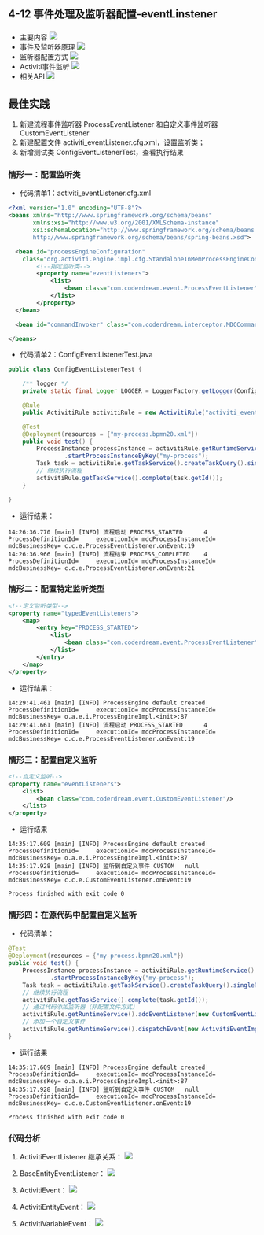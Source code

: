
## 4-12 事件处理及监听器配置-eventLinstener


###

- 主要内容
![](images/041101.jpg)
- 事件及监听器原理
![](images/041102.jpg)
- 监听器配置方式
![](images/041103.jpg)
- Activiti事件监听
![](images/041104.jpg)
- 相关API
![](images/041105.jpg)

## 最佳实践

1. 新建流程事件监听器 ProcessEventListener 和自定义事件监听器 CustomEventListener
2. 新建配置文件 activiti_eventListener.cfg.xml，设置监听类；
3. 新增测试类 ConfigEventListenerTest，查看执行结果

### 情形一：配置监听类

- 代码清单1：activiti_eventListener.cfg.xml
```xml
<?xml version="1.0" encoding="UTF-8"?>
<beans xmlns="http://www.springframework.org/schema/beans" 
       xmlns:xsi="http://www.w3.org/2001/XMLSchema-instance"
       xsi:schemaLocation="http://www.springframework.org/schema/beans
       http://www.springframework.org/schema/beans/spring-beans.xsd">

  <bean id="processEngineConfiguration" 
	class="org.activiti.engine.impl.cfg.StandaloneInMemProcessEngineConfiguration">
        <!--指定监听类-->
        <property name="eventListeners">
            <list>
                <bean class="com.coderdream.event.ProcessEventListener"/>
            </list>
        </property>
  </bean>

  <bean id="commandInvoker" class="com.coderdream.interceptor.MDCCommandInvoker" />

</beans>
```

- 代码清单2：ConfigEventListenerTest.java
```java
public class ConfigEventListenerTest {

    /** logger */
    private static final Logger LOGGER = LoggerFactory.getLogger(ConfigEventListenerTest.class);

    @Rule
    public ActivitiRule activitiRule = new ActivitiRule("activiti_eventListener.cfg.xml");

    @Test
    @Deployment(resources = {"my-process.bpmn20.xml"})
    public void test() {
        ProcessInstance processInstance = activitiRule.getRuntimeService()
                .startProcessInstanceByKey("my-process");
        Task task = activitiRule.getTaskService().createTaskQuery().singleResult();
        // 继续执行流程
        activitiRule.getTaskService().complete(task.getId());
    }

}
```

- 运行结果：
```
14:26:36.770 [main] [INFO] 流程启动 PROCESS_STARTED 	 4 ProcessDefinitionId=     executionId= mdcProcessInstanceId= mdcBusinessKey= c.c.e.ProcessEventListener.onEvent:19
14:26:36.966 [main] [INFO] 流程结束 PROCESS_COMPLETED 	 4 ProcessDefinitionId=     executionId= mdcProcessInstanceId= mdcBusinessKey= c.c.e.ProcessEventListener.onEvent:21
```

### 情形二：配置特定监听类型

```xml
<!--定义监听类型-->
<property name="typedEventListeners">
    <map>
        <entry key="PROCESS_STARTED">
            <list>
                <bean class="com.coderdream.event.ProcessEventListener"/>
            </list>
        </entry>
    </map>
</property>
```

- 运行结果：
```
14:29:41.461 [main] [INFO] ProcessEngine default created ProcessDefinitionId=     executionId= mdcProcessInstanceId= mdcBusinessKey= o.a.e.i.ProcessEngineImpl.<init>:87
14:29:41.661 [main] [INFO] 流程启动 PROCESS_STARTED 	 4 ProcessDefinitionId=     executionId= mdcProcessInstanceId= mdcBusinessKey= c.c.e.ProcessEventListener.onEvent:19

```
### 情形三：配置自定义监听

```xml
<!--自定义监听-->
<property name="eventListeners">
    <list>
        <bean class="com.coderdream.event.CustomEventListener"/>
    </list>
</property>
```

- 运行结果
```
14:35:17.609 [main] [INFO] ProcessEngine default created ProcessDefinitionId=     executionId= mdcProcessInstanceId= mdcBusinessKey= o.a.e.i.ProcessEngineImpl.<init>:87
14:35:17.928 [main] [INFO] 监听到自定义事件 CUSTOM 	 null ProcessDefinitionId=     executionId= mdcProcessInstanceId= mdcBusinessKey= c.c.e.CustomEventListener.onEvent:19

Process finished with exit code 0
```

### 情形四：在源代码中配置自定义监听

- 代码清单：
```java
@Test
@Deployment(resources = {"my-process.bpmn20.xml"})
public void test() {
    ProcessInstance processInstance = activitiRule.getRuntimeService()
            .startProcessInstanceByKey("my-process");
    Task task = activitiRule.getTaskService().createTaskQuery().singleResult();
    // 继续执行流程
    activitiRule.getTaskService().complete(task.getId());
    // 通过代码添加监听器（非配置文件方式）
    activitiRule.getRuntimeService().addEventListener(new CustomEventListener());
    // 添加一个自定义事件
    activitiRule.getRuntimeService().dispatchEvent(new ActivitiEventImpl(ActivitiEventType.CUSTOM));
}
```

- 运行结果
```
14:35:17.609 [main] [INFO] ProcessEngine default created ProcessDefinitionId=     executionId= mdcProcessInstanceId= mdcBusinessKey= o.a.e.i.ProcessEngineImpl.<init>:87
14:35:17.928 [main] [INFO] 监听到自定义事件 CUSTOM 	 null ProcessDefinitionId=     executionId= mdcProcessInstanceId= mdcBusinessKey= c.c.e.CustomEventListener.onEvent:19

Process finished with exit code 0
```

### 代码分析

1. ActivitiEventListener 继承关系：
![](images/041201_ActivitiEventListener.png)

2. BaseEntityEventListener：
![](images/041202_BaseEntityEventListener.png)

3. ActivitiEvent：
![](images/041203_ActivitiEvent.png)

4. ActivitiEntityEvent：
![](images/041204_ActivitiEntityEvent.png)

5. ActivitiVariableEvent：
![](images/041205_ActivitiVariableEvent.png)
